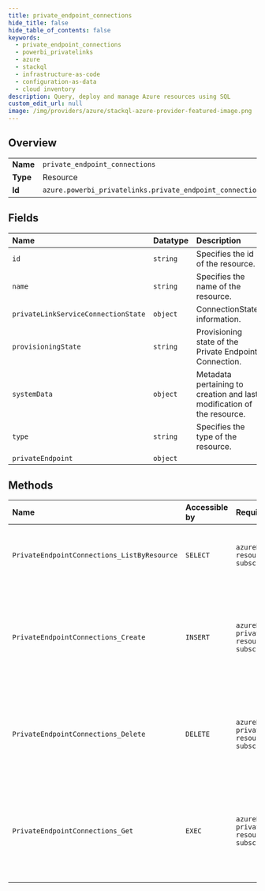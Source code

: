 ```yaml
---
title: private_endpoint_connections
hide_title: false
hide_table_of_contents: false
keywords:
  - private_endpoint_connections
  - powerbi_privatelinks
  - azure    
  - stackql
  - infrastructure-as-code
  - configuration-as-data
  - cloud inventory
description: Query, deploy and manage Azure resources using SQL
custom_edit_url: null
image: /img/providers/azure/stackql-azure-provider-featured-image.png
---
```

  
    

## Overview
<table><tbody>
<tr><td><b>Name</b></td><td><code>private_endpoint_connections</code></td></tr>
<tr><td><b>Type</b></td><td>Resource</td></tr>
<tr><td><b>Id</b></td><td><code>azure.powerbi_privatelinks.private_endpoint_connections</code></td></tr>
</tbody></table>

## Fields
| Name | Datatype | Description |
|:-----|:---------|:------------|
| `id` | `string` | Specifies the id of the resource. |
| `name` | `string` | Specifies the name of the resource. |
| `privateLinkServiceConnectionState` | `object` | ConnectionState information. |
| `provisioningState` | `string` | Provisioning state of the Private Endpoint Connection. |
| `systemData` | `object` | Metadata pertaining to creation and last modification of the resource. |
| `type` | `string` | Specifies the type of the resource. |
| `privateEndpoint` | `object` |  |
## Methods
| Name | Accessible by | Required Params | Description |
|:-----|:--------------|:----------------|:------------|
| `PrivateEndpointConnections_ListByResource` | `SELECT` | `azureResourceName, resourceGroupName, subscriptionId` | Gets private endpoint connection for Power BI. |
| `PrivateEndpointConnections_Create` | `INSERT` | `azureResourceName, privateEndpointName, resourceGroupName, subscriptionId` | Updates the status of Private Endpoint Connection object. Used to approve or reject a connection. |
| `PrivateEndpointConnections_Delete` | `DELETE` | `azureResourceName, privateEndpointName, resourceGroupName, subscriptionId` | Deletes a private endpoint connection for Power BI by private endpoint name. |
| `PrivateEndpointConnections_Get` | `EXEC` | `azureResourceName, privateEndpointName, resourceGroupName, subscriptionId` | Get a specific private endpoint connection for Power BI by private endpoint name. |

